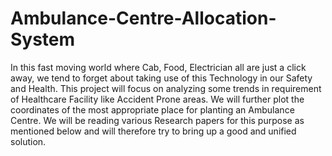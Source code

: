 # Ambulance-Centre-Allocation-System
In this fast moving world where Cab, Food, Electrician all are just a click away, we tend to forget about taking use of this Technology in our Safety and Health. This project will focus on analyzing some trends in requirement of Healthcare Facility like Accident Prone areas. We will further plot the coordinates of the most appropriate  place for planting an Ambulance Centre. We will be reading various Research papers for this purpose as mentioned below and will therefore try to bring up a good and unified solution.
